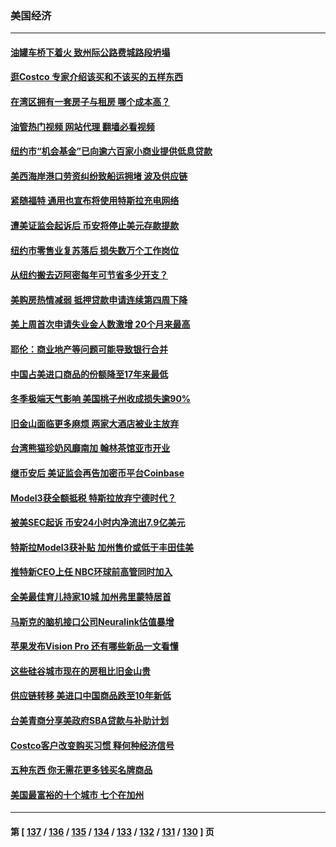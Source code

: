 ### 美国经济
---
#### [油罐车桥下着火 致州际公路费城路段坍塌](../../pages/ncid1078158/n14014182.md?06120445) 
#### [逛Costco 专家介绍该买和不该买的五样东西](../../pages/ncid1078158/n14013496.md?06120445) 
#### [在湾区拥有一套房子与租房 哪个成本高？](../../pages/ncid1078158/n14013656.md?06120445) 
#### [油管热门视频 网站代理 翻墙必看视频](http://138.2.39.72:81/youtube.html?epic-marker?06120445)
#### [纽约市“机会基金”已向逾六百家小商业提供低息贷款](../../pages/ncid1078158/n14013561.md?06120445) 
#### [美西海岸港口劳资纠纷致船运拥堵 波及供应链](../../pages/ncid1078158/n14013439.md?06120445) 
#### [紧随福特 通用也宣布将使用特斯拉充电网络](../../pages/ncid1078158/n14013430.md?06120445) 
#### [遭美证监会起诉后 币安将停止美元存款提款](../../pages/ncid1078158/n14013219.md?06120445) 
#### [纽约市零售业复苏落后 损失数万个工作岗位](../../pages/ncid1078158/n14012886.md?06120445) 
#### [从纽约搬去迈阿密每年可节省多少开支？](../../pages/ncid1078158/n14012687.md?06120445) 
#### [美购房热情减弱 抵押贷款申请连续第四周下降](../../pages/ncid1078158/n14012681.md?06120445) 
#### [美上周首次申请失业金人数激增 20个月来最高](../../pages/ncid1078158/n14012549.md?06120445) 
#### [耶伦：商业地产等问题可能导致银行合并](../../pages/ncid1078158/n14012308.md?06120445) 
#### [中国占美进口商品的份额降至17年来最低](../../pages/ncid1078158/n14012106.md?06120445) 
#### [冬季极端天气影响 美国桃子州收成损失逾90%](../../pages/ncid1078158/n14012012.md?06120445) 
#### [旧金山面临更多麻烦 两家大酒店被业主放弃](../../pages/ncid1078158/n14011511.md?06120445) 
#### [台湾熊猫珍奶风靡南加 翰林茶馆亚市开业](../../pages/ncid1078158/n14011358.md?06120445) 
#### [继币安后 美证监会再告加密币平台Coinbase](../../pages/ncid1078158/n14011274.md?06120445) 
#### [Model3获全额抵税 特斯拉放弃宁德时代？](../../pages/ncid1078158/n14011278.md?06120445) 
#### [被美SEC起诉 币安24小时内净流出7.9亿美元](../../pages/ncid1078158/n14011288.md?06120445) 
#### [特斯拉Model3获补贴 加州售价或低于丰田佳美](../../pages/ncid1078158/n14011159.md?06120445) 
#### [推特新CEO上任 NBC环球前高管同时加入](../../pages/ncid1078158/n14011020.md?06120445) 
#### [全美最佳育儿持家10城 加州弗里蒙特居首](../../pages/ncid1078158/n14010672.md?06120445) 
#### [马斯克的脑机接口公司Neuralink估值暴增](../../pages/ncid1078158/n14010581.md?06120445) 
#### [苹果发布Vision Pro 还有哪些新品一文看懂](../../pages/ncid1078158/n14010535.md?06120445) 
#### [这些硅谷城市现在的房租比旧金山贵](../../pages/ncid1078158/n14010154.md?06120445) 
#### [供应链转移 美进口中国商品跌至10年新低](../../pages/ncid1078158/n14009843.md?06120445) 
#### [台美青商分享美政府SBA贷款与补助计划](../../pages/ncid1078158/n14009900.md?06120445) 
#### [Costco客户改变购买习惯 释何种经济信号](../../pages/ncid1078158/n14009463.md?06120445) 
#### [五种东西 你无需花更多钱买名牌商品](../../pages/ncid1078158/n14009026.md?06120445) 
#### [美国最富裕的十个城市 七个在加州](../../pages/ncid1078158/n14009152.md?06120445) 

---
#### 第 [ [137](./137.md?06120445) / [136](./136.md?06120445) / [135](./135.md?06120445) / [134](./134.md?06120445) / [133](./133.md?06120445) / [132](./132.md?06120445) / [131](./131.md?06120445) / [130](./130.md?06120445) ] 页
